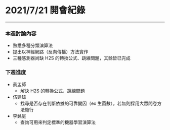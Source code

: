 # 2021/7/21 開會紀錄
---
### 本週討論內容
- 熟悉多種分類演算法
- 提出以神經網路（反向傳播）方法實作
- 三種感測器尚缺 H2S 的轉換公式、跳線問題，其餘皆已完成

### 下週進度
- 蔡孟師
	- 解決 H2S 的轉換公式、跳線問題
- 伍建瑋
	- 找尋是否存在判斷依據的可靠變因（ex 生菌數），若無則採用大眾問卷方法施行
- 李銘庭
	- 查詢可用來判定標準的機器學習演算法